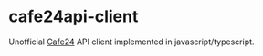 # cafe24api-client

Unofficial [Cafe24](https://www.cafe24.com/) API client implemented in javascript/typescript.
